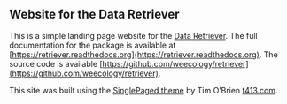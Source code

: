 ## Website for the Data Retriever

This is a simple landing page website for the
[Data Retriever](http://data-retriever.org). The full documentation for the
package is available at [https://retriever.readthedocs.org](https://retriever.readthedocs.org). The source code is
available
[https://github.com/weecology/retriever](https://github.com/weecology/retriever).

This site was built using the
[SinglePaged theme](https://github.com/t413/SinglePaged) by Tim O’Brien [t413.com](http://t413.com).
